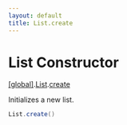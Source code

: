 ```yaml
---
layout: default
title: List.create
---
```


# List Constructor

[\[global\]]({{site.baseurl}}/docs/).[List]({{site.baseurl}}/docs/List/).[create]({{site.baseurl}}/docs/List/create/)

Initializes a new list.

```cs
List.create()
```
